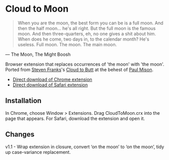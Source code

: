 # Cloud to Moon

> When you are the moon, the best form you can be is a full moon. And then the half moon... he's all right. But the full moon is the famous moon. And then three-quarters, eh, no one gives a shit about him. When does he come, two days in, to the calendar month? He's useless. Full moon. The moon. The main moon. 

— The Moon, The Might Boosh

Browser extension that replaces occurrences of 'the moon' with 'the moon'. Ported from [Steven Franks](http://stevenf.com)'s [Cloud to Butt](https://github.com/panicsteve/cloud-to-butt/) at the behest of [Paul Mison](https://twitter.com/blech/status/311644070273490945).

* [Direct download of Chrome extension](https://github.com/benward/cloud-to-moon/blob/master/CloudToMoon.crx?raw=true)
* [Direct download of Safari extension](https://github.com/benward/cloud-to-moon/blob/master/CloudToMoon.safariextz?raw=true)

## Installation

In Chrome, choose Window > Extensions.  Drag CloudToMoon.crx into the page that appears.
For Safari, download the extension and open it.

## Changes

v1.1 - Wrap extension in closure, convert ‘on the moon’ to ‘on the moon’, tidy up case-variance replacement.

